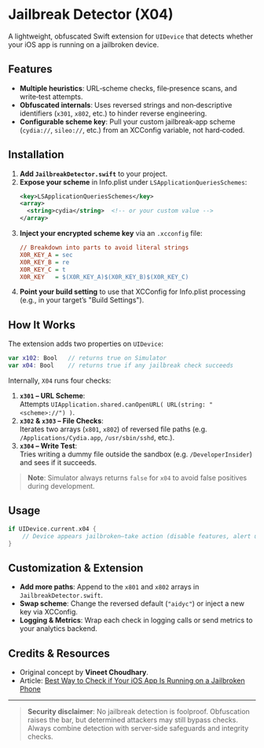 # Jailbreak Detector (X04)

A lightweight, obfuscated Swift extension for `UIDevice` that detects whether your iOS app is running on a jailbroken device.

## Features

- **Multiple heuristics**: URL‐scheme checks, file‐presence scans, and write‐test attempts.  
- **Obfuscated internals**: Uses reversed strings and non‐descriptive identifiers (`x301`, `x802`, etc.) to hinder reverse engineering.  
- **Configurable scheme key**: Pull your custom jailbreak‐app scheme (`cydia://`, `sileo://`, etc.) from an XCConfig variable, not hard‐coded.

## Installation

1. **Add `JailbreakDetector.swift`** to your project.  
2. **Expose your scheme** in Info.plist under `LSApplicationQueriesSchemes`:  
   ```xml
   <key>LSApplicationQueriesSchemes</key>
   <array>
     <string>cydia</string>  <!-- or your custom value -->
   </array>
   ```
3. **Inject your encrypted scheme key** via an `.xcconfig` file:  
   ```ini
   // Breakdown into parts to avoid literal strings
   X0R_KEY_A = sec
   X0R_KEY_B = re
   X0R_KEY_C = t
   X0R_KEY   = $(X0R_KEY_A)$(X0R_KEY_B)$(X0R_KEY_C)
   ```
4. **Point your build setting** to use that XCConfig for Info.plist processing (e.g., in your target’s "Build Settings").

## How It Works

The extension adds two properties on `UIDevice`:

```swift
var x102: Bool   // returns true on Simulator
var x04: Bool    // returns true if any jailbreak check succeeds
```

Internally, `X04` runs four checks:

1. **`x301` – URL Scheme**:  
   Attempts `UIApplication.shared.canOpenURL( URL(string: "<scheme>://") )`.
2. **`x302` & `x303` – File Checks**:  
   Iterates two arrays (`x801`, `x802`) of reversed file paths (e.g. `/Applications/Cydia.app`, `/usr/sbin/sshd`, etc.).
3. **`x304` – Write Test**:  
   Tries writing a dummy file outside the sandbox (e.g. `/DeveloperInsider`) and sees if it succeeds.

> **Note**: Simulator always returns `false` for `x04` to avoid false positives during development.

## Usage

```swift
if UIDevice.current.x04 {
    // Device appears jailbroken—take action (disable features, alert user, etc.)
}
```

## Customization & Extension

- **Add more paths**: Append to the `x801` and `x802` arrays in `JailbreakDetector.swift`.  
- **Swap scheme**: Change the reversed default (`"aidyc"`) or inject a new key via XCConfig.  
- **Logging & Metrics**: Wrap each check in logging calls or send metrics to your analytics backend.

## Credits & Resources

- Original concept by **Vineet Choudhary**.  
- Article: [Best Way to Check if Your iOS App Is Running on a Jailbroken Phone](https://developerinsider.co/best-way-to-check-if-your-ios-app-is-running-on-a-jailbroken-phone/)  

---

> **Security disclaimer**: No jailbreak detection is foolproof. Obfuscation raises the bar, but determined attackers may still bypass checks. Always combine detection with server‐side safeguards and integrity checks.

